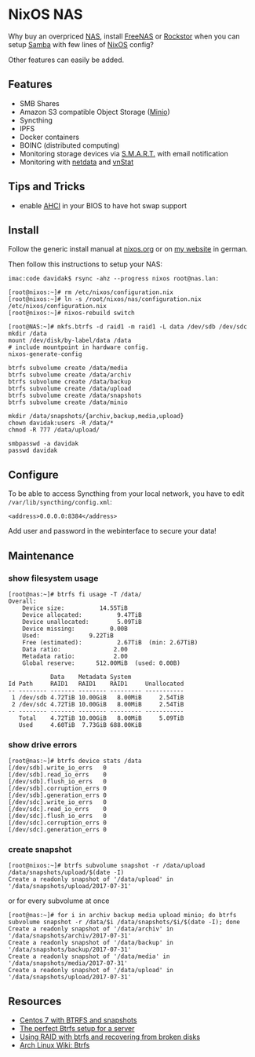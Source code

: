 NixOS NAS
=========

Why buy an overpriced [NAS](https://en.wikipedia.org/wiki/Network-attached_storage), install [FreeNAS](https://freenas.org/) or [Rockstor](http://rockstor.com/) when you can setup [Samba](https://www.samba.org/) with few lines of [NixOS](http://nixos.org/) config?

Other features can easily be added.

Features
--------

- SMB Shares
- Amazon S3 compatible Object Storage ([Minio](https://www.minio.io/))
- Syncthing
- IPFS
- Docker containers
- BOINC (distributed computing)
- Monitoring storage devices via [S.M.A.R.T.](https://en.wikipedia.org/wiki/S.M.A.R.T.) with email notification
- Monitoring with [netdata](https://my-netdata.io/) and [vnStat](http://humdi.net/vnstat/)

Tips and Tricks
----------------

- enable [AHCI](https://en.wikipedia.org/wiki/Advanced_Host_Controller_Interface) in your BIOS to have hot swap support

Install
-------

Follow the generic install manual at [nixos.org](http://nixos.org/nixos/manual/index.html#ch-installation) or on [my website](https://davidak.de/nixos-installation/) in german.

Then follow this instructions to setup your NAS:

```
imac:code davidak$ rsync -ahz --progress nixos root@nas.lan:

[root@nixos:~]# rm /etc/nixos/configuration.nix
[root@nixos:~]# ln -s /root/nixos/nas/configuration.nix /etc/nixos/configuration.nix
[root@nixos:~]# nixos-rebuild switch

[root@NAS:~]# mkfs.btrfs -d raid1 -m raid1 -L data /dev/sdb /dev/sdc
mkdir /data
mount /dev/disk/by-label/data /data
# include mountpoint in hardware config.
nixos-generate-config

btrfs subvolume create /data/media
btrfs subvolume create /data/archiv
btrfs subvolume create /data/backup
btrfs subvolume create /data/upload
btrfs subvolume create /data/snapshots
btrfs subvolume create /data/minio

mkdir /data/snapshots/{archiv,backup,media,upload}
chown davidak:users -R /data/*
chmod -R 777 /data/upload/

smbpasswd -a davidak
passwd davidak
```

Configure
---------

To be able to access Syncthing from your local network, you have to edit `/var/lib/syncthing/config.xml`:

```
<address>0.0.0.0:8384</address>
```

Add user and password in the webinterface to secure your data!

Maintenance
-----------

### show filesystem usage

    [root@nas:~]# btrfs fi usage -T /data/
    Overall:
        Device size:		  14.55TiB
        Device allocated:		   9.47TiB
        Device unallocated:		   5.09TiB
        Device missing:		     0.00B
        Used:			   9.22TiB
        Free (estimated):		   2.67TiB	(min: 2.67TiB)
        Data ratio:			      2.00
        Metadata ratio:		      2.00
        Global reserve:		 512.00MiB	(used: 0.00B)

                Data    Metadata System
    Id Path     RAID1   RAID1    RAID1     Unallocated
    -- -------- ------- -------- --------- -----------
     1 /dev/sdb 4.72TiB 10.00GiB   8.00MiB     2.54TiB
     2 /dev/sdc 4.72TiB 10.00GiB   8.00MiB     2.54TiB
    -- -------- ------- -------- --------- -----------
       Total    4.72TiB 10.00GiB   8.00MiB     5.09TiB
       Used     4.60TiB  7.73GiB 688.00KiB

### show drive errors

    [root@nas:~]# btrfs device stats /data
    [/dev/sdb].write_io_errs   0
    [/dev/sdb].read_io_errs    0
    [/dev/sdb].flush_io_errs   0
    [/dev/sdb].corruption_errs 0
    [/dev/sdb].generation_errs 0
    [/dev/sdc].write_io_errs   0
    [/dev/sdc].read_io_errs    0
    [/dev/sdc].flush_io_errs   0
    [/dev/sdc].corruption_errs 0
    [/dev/sdc].generation_errs 0

### create snapshot

    [root@nixos:~]# btrfs subvolume snapshot -r /data/upload /data/snapshots/upload/$(date -I)
    Create a readonly snapshot of '/data/upload' in '/data/snapshots/upload/2017-07-31'

or for every subvolume at once

    [root@nas:~]# for i in archiv backup media upload minio; do btrfs subvolume snapshot -r /data/$i /data/snapshots/$i/$(date -I); done
    Create a readonly snapshot of '/data/archiv' in '/data/snapshots/archiv/2017-07-31'
    Create a readonly snapshot of '/data/backup' in '/data/snapshots/backup/2017-07-31'
    Create a readonly snapshot of '/data/media' in '/data/snapshots/media/2017-07-31'
    Create a readonly snapshot of '/data/upload' in '/data/snapshots/upload/2017-07-31'

Resources
---------

- [Centos 7 with BTRFS and snapshots](https://www.mopar4life.com/btrfs-centos-samba/)
- [The perfect Btrfs setup for a server](https://seravo.fi/2016/perfect-btrfs-setup-for-a-server)
- [Using RAID with btrfs and recovering from broken disks](https://seravo.fi/2015/using-raid-btrfs-recovering-broken-disks)
- [Arch Linux Wiki: Btrfs](https://wiki.archlinux.org/index.php/Btrfs)
